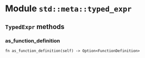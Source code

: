 # Module `std::meta::typed_expr`

## `TypedExpr` methods

### as_function_definition

```noir
fn as_function_definition(self) -> Option<FunctionDefinition>
```

